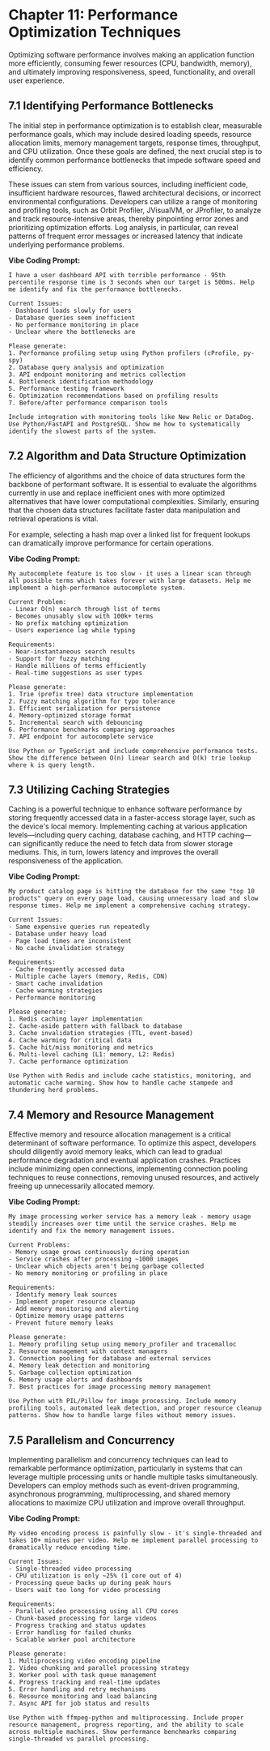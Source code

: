 # Chapter 11: Performance Optimization Techniques

Optimizing software performance involves making an application function more efficiently, consuming fewer resources (CPU, bandwidth, memory), and ultimately improving responsiveness, speed, functionality, and overall user experience.

## 7.1 Identifying Performance Bottlenecks

The initial step in performance optimization is to establish clear, measurable performance goals, which may include desired loading speeds, resource allocation limits, memory management targets, response times, throughput, and CPU utilization. Once these goals are defined, the next crucial step is to identify common performance bottlenecks that impede software speed and efficiency.

These issues can stem from various sources, including inefficient code, insufficient hardware resources, flawed architectural decisions, or incorrect environmental configurations. Developers can utilize a range of monitoring and profiling tools, such as Orbit Profiler, JVisualVM, or JProfiler, to analyze and track resource-intensive areas, thereby pinpointing error zones and prioritizing optimization efforts. Log analysis, in particular, can reveal patterns of frequent error messages or increased latency that indicate underlying performance problems.

**Vibe Coding Prompt:**
```
I have a user dashboard API with terrible performance - 95th percentile response time is 3 seconds when our target is 500ms. Help me identify and fix the performance bottlenecks.

Current Issues:
- Dashboard loads slowly for users
- Database queries seem inefficient
- No performance monitoring in place
- Unclear where the bottlenecks are

Please generate:
1. Performance profiling setup using Python profilers (cProfile, py-spy)
2. Database query analysis and optimization
3. API endpoint monitoring and metrics collection
4. Bottleneck identification methodology
5. Performance testing framework
6. Optimization recommendations based on profiling results
7. Before/after performance comparison tools

Include integration with monitoring tools like New Relic or DataDog. Use Python/FastAPI and PostgreSQL. Show me how to systematically identify the slowest parts of the system.
```

## 7.2 Algorithm and Data Structure Optimization

The efficiency of algorithms and the choice of data structures form the backbone of performant software. It is essential to evaluate the algorithms currently in use and replace inefficient ones with more optimized alternatives that have lower computational complexities. Similarly, ensuring that the chosen data structures facilitate faster data manipulation and retrieval operations is vital.

For example, selecting a hash map over a linked list for frequent lookups can dramatically improve performance for certain operations.

**Vibe Coding Prompt:**
```
My autocomplete feature is too slow - it uses a linear scan through all possible terms which takes forever with large datasets. Help me implement a high-performance autocomplete system.

Current Problem:
- Linear O(n) search through list of terms
- Becomes unusably slow with 100k+ terms
- No prefix matching optimization
- Users experience lag while typing

Requirements:
- Near-instantaneous search results
- Support for fuzzy matching
- Handle millions of terms efficiently
- Real-time suggestions as user types

Please generate:
1. Trie (prefix tree) data structure implementation
2. Fuzzy matching algorithm for typo tolerance
3. Efficient serialization for persistence
4. Memory-optimized storage format
5. Incremental search with debouncing
6. Performance benchmarks comparing approaches
7. API endpoint for autocomplete service

Use Python or TypeScript and include comprehensive performance tests. Show the difference between O(n) linear search and O(k) trie lookup where k is query length.
```

## 7.3 Utilizing Caching Strategies

Caching is a powerful technique to enhance software performance by storing frequently accessed data in a faster-access storage layer, such as the device's local memory. Implementing caching at various application levels—including query caching, database caching, and HTTP caching—can significantly reduce the need to fetch data from slower storage mediums. This, in turn, lowers latency and improves the overall responsiveness of the application.

**Vibe Coding Prompt:**
```
My product catalog page is hitting the database for the same "top 10 products" query on every page load, causing unnecessary load and slow response times. Help me implement a comprehensive caching strategy.

Current Issues:
- Same expensive queries run repeatedly
- Database under heavy load
- Page load times are inconsistent
- No cache invalidation strategy

Requirements:
- Cache frequently accessed data
- Multiple cache layers (memory, Redis, CDN)
- Smart cache invalidation
- Cache warming strategies
- Performance monitoring

Please generate:
1. Redis caching layer implementation
2. Cache-aside pattern with fallback to database
3. Cache invalidation strategies (TTL, event-based)
4. Cache warming for critical data
5. Cache hit/miss monitoring and metrics
6. Multi-level caching (L1: memory, L2: Redis)
7. Cache performance optimization

Use Python with Redis and include cache statistics, monitoring, and automatic cache warming. Show how to handle cache stampede and thundering herd problems.
```

## 7.4 Memory and Resource Management

Effective memory and resource allocation management is a critical determinant of software performance. To optimize this aspect, developers should diligently avoid memory leaks, which can lead to gradual performance degradation and eventual application crashes. Practices include minimizing open connections, implementing connection pooling techniques to reuse connections, removing unused resources, and actively freeing up unnecessarily allocated memory.

**Vibe Coding Prompt:**
```
My image processing worker service has a memory leak - memory usage steadily increases over time until the service crashes. Help me identify and fix the memory management issues.

Current Problems:
- Memory usage grows continuously during operation
- Service crashes after processing ~1000 images
- Unclear which objects aren't being garbage collected
- No memory monitoring or profiling in place

Requirements:
- Identify memory leak sources
- Implement proper resource cleanup
- Add memory monitoring and alerting
- Optimize memory usage patterns
- Prevent future memory leaks

Please generate:
1. Memory profiling setup using memory_profiler and tracemalloc
2. Resource management with context managers
3. Connection pooling for database and external services
4. Memory leak detection and monitoring
5. Garbage collection optimization
6. Memory usage alerts and dashboards
7. Best practices for image processing memory management

Use Python with PIL/Pillow for image processing. Include memory profiling tools, automated leak detection, and proper resource cleanup patterns. Show how to handle large files without memory issues.
```

## 7.5 Parallelism and Concurrency

Implementing parallelism and concurrency techniques can lead to remarkable performance optimization, particularly in systems that can leverage multiple processing units or handle multiple tasks simultaneously. Developers can employ methods such as event-driven programming, asynchronous programming, multiprocessing, and shared memory allocations to maximize CPU utilization and improve overall throughput.

**Vibe Coding Prompt:**
```
My video encoding process is painfully slow - it's single-threaded and takes 10+ minutes per video. Help me implement parallel processing to dramatically reduce encoding time.

Current Issues:
- Single-threaded video processing
- CPU utilization is only ~25% (1 core out of 4)
- Processing queue backs up during peak hours
- Users wait too long for video processing

Requirements:
- Parallel video processing using all CPU cores
- Chunk-based processing for large videos
- Progress tracking and status updates
- Error handling for failed chunks
- Scalable worker pool architecture

Please generate:
1. Multiprocessing video encoding pipeline
2. Video chunking and parallel processing strategy
3. Worker pool with task queue management
4. Progress tracking and real-time updates
5. Error handling and retry mechanisms
6. Resource monitoring and load balancing
7. Async API for job status and results

Use Python with ffmpeg-python and multiprocessing. Include proper resource management, progress reporting, and the ability to scale across multiple machines. Show performance benchmarks comparing single-threaded vs parallel processing.
``` 